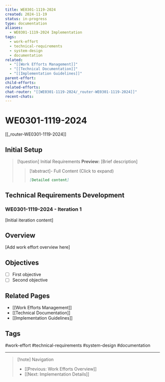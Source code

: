 ```yaml
---
title: WE0301-1119-2024
created: 2024-11-19
status: in-progress
type: documentation
aliases:
  - WE0301-1119-2024 Implementation
tags:
  - work-effort
  - technical-requirements
  - system-design
  - documentation
related:
  - "[[Work Efforts Management]]"
  - "[[Technical Documentation]]"
  - "[[Implementation Guidelines]]"
parent-effort: 
child-efforts: 
related-efforts: 
chat-router: "[[WE0301-1119-2024/_router-WE0301-1119-2024]]"
recent-chats:
---
```


# WE0301-1119-2024

[[_router-WE0301-1119-2024]]

## Initial Setup

> [!question] Initial Requirements
> **Preview:** [Brief description]
>
> > [!abstract]- Full Content (Click to expand)
> > ```markdown
> > [Detailed content]
> > ```

## Technical Requirements Development

### WE0301-1119-2024 - Iteration 1
[Initial iteration content]

## Overview
[Add work effort overview here]

## Objectives
- [ ] First objective
- [ ] Second objective

## Related Pages
- [[Work Efforts Management]]
- [[Technical Documentation]]
- [[Implementation Guidelines]]

## Tags
#work-effort
#technical-requirements
#system-design
#documentation

---

> [!note] Navigation
> - [[Previous: Work Efforts Overview]]
> - [[Next: Implementation Details]]
